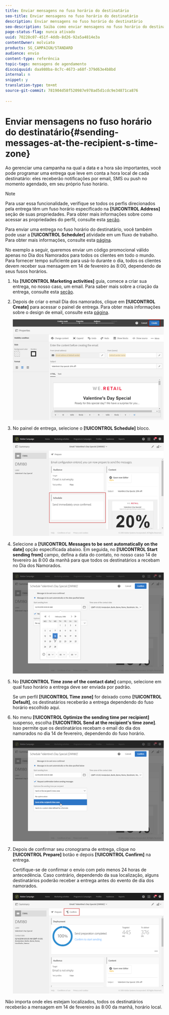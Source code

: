 ```yaml
---
title: Enviar mensagens no fuso horário do destinatário
seo-title: Enviar mensagens no fuso horário do destinatário
description: Enviar mensagens no fuso horário do destinatário
seo-description: Saiba como enviar mensagens no fuso horário do destinatário.
page-status-flag: nunca ativado
uuid: 70228c07-451f-4ddb-8d26-92a5a4814e3a
contentOwner: molviato
products: SG_CAMPAIGN/STANDARD
audience: envio
content-type: referência
topic-tags: mensagens de agendamento
discoiquuid: daa980ba-8c7c-4673-a68f-379d63e4b8bd
internal: n
snippet: y
translation-type: tm+mt
source-git-commit: 781904d58f520987e978ad5d1cdc9e34871ca876

---
```



# Enviar mensagens no fuso horário do destinatário{#sending-messages-at-the-recipient-s-time-zone}

Ao gerenciar uma campanha na qual a data e a hora são importantes, você pode programar uma entrega que leve em conta a hora local de cada destinatário: eles receberão notificações por email, SMS ou push no momento agendado, em seu próprio fuso horário.

>[!NOTE]
>
>Para usar essa funcionalidade, verifique se todos os perfis direcionados pela entrega têm um fuso horário especificado na **[!UICONTROL Address]** seção de suas propriedades. Para obter mais informações sobre como acessar as propriedades do perfil, consulte esta [seção](../../audiences/using/editing-profiles.md).

Para enviar uma entrega no fuso horário do destinatário, você também pode usar a **[!UICONTROL Scheduler]** atividade em um fluxo de trabalho. Para obter mais informações, consulte esta [página](../../automating/using/scheduler.md).

No exemplo a seguir, queremos enviar um código promocional válido apenas no Dia dos Namorados para todos os clientes em todo o mundo. Para fornecer tempo suficiente para usá-lo durante o dia, todos os clientes devem receber sua mensagem em 14 de fevereiro às 8:00, dependendo de seus fusos horários.

1. Na **[!UICONTROL Marketing activities]** guia, comece a criar sua entrega, no nosso caso, um email. Para saber mais sobre a criação da entrega, consulte esta [seção](../../channels/using/creating-an-email.md).
1. Depois de criar o email Dia dos namorados, clique em **[!UICONTROL Create]** para acessar o painel de entrega. Para obter mais informações sobre o design de email, consulte esta [página](../../designing/using/personalization.md#example-email-personalization).

   ![](assets/send-time_opt_valentine_1.png)

1. No painel de entrega, selecione o **[!UICONTROL Schedule]** bloco.

   ![](assets/send-time_opt_valentine_2.png)

1. Selecione a **[!UICONTROL Messages to be sent automatically on the date]** opção especificada abaixo. Em seguida, no **[!UICONTROL Start sending from]** campo, defina a data do contato, no nosso caso 14 de fevereiro às 8:00 da manhã para que todos os destinatários a recebam no Dia dos Namorados.

   ![](assets/send-time_opt_valentine.png)

1. No **[!UICONTROL Time zone of the contact date]** campo, selecione em qual fuso horário a entrega deve ser enviada por padrão.

   Se um perfil **[!UICONTROL Time zone]** for deixado como **[!UICONTROL Default]**, os destinatários receberão a entrega dependendo do fuso horário escolhido aqui.

1. No menu **[!UICONTROL Optimize the sending time per recipient]** suspenso, escolha **[!UICONTROL Send at the recipient's time zone]**. Isso permite que os destinatários recebam o email do dia dos namorados no dia 14 de fevereiro, dependendo do fuso horário.

   ![](assets/send-time_opt_valentine_3.png)

1. Depois de confirmar seu cronograma de entrega, clique no **[!UICONTROL Prepare]** botão e depois **[!UICONTROL Confirm]** na entrega.

   Certifique-se de confirmar o envio com pelo menos 24 horas de antecedência. Caso contrário, dependendo da sua localização, alguns destinatários poderão receber a entrega antes do evento de dia dos namorados.

   ![](assets/send-time_opt_valentine_4.png)

Não importa onde eles estejam localizados, todos os destinatários receberão a mensagem em 14 de fevereiro às 8:00 da manhã, horário local.
